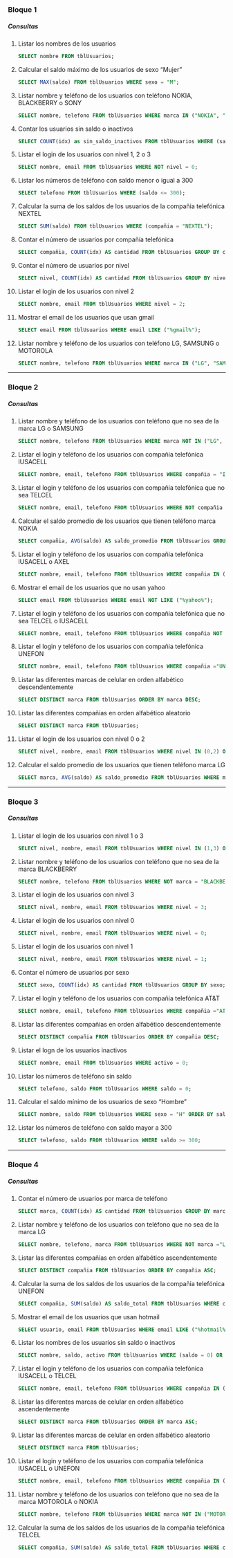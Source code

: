 ### Bloque 1

##### Consultas

1. Listar los nombres de los usuarios

   ```sql
   SELECT nombre FROM tblUsuarios;
   ```

2. Calcular el saldo máximo de los usuarios de sexo “Mujer”

     ```sql
     SELECT MAX(saldo) FROM tblUsuarios WHERE sexo = "M";
     ```

3. Listar nombre y teléfono de los usuarios con teléfono NOKIA, BLACKBERRY o SONY

     ```sql
     SELECT nombre, telefono FROM tblUsuarios WHERE marca IN ("NOKIA", "BLACKBERRY", "SONY");
     ```

4. Contar los usuarios sin saldo o inactivos

     ```sql
     SELECT COUNT(idx) as sin_saldo_inactivos FROM tblUsuarios WHERE (saldo = 0) OR (activo = 0);
     ```

5. Listar el login de los usuarios con nivel 1, 2 o 3

     ```sql
     SELECT nombre, email FROM tblUsuarios WHERE NOT nivel = 0;
     ```

6. Listar los números de teléfono con saldo menor o igual a 300

     ```sql
     SELECT telefono FROM tblUsuarios WHERE (saldo <= 300);
     ```

7. Calcular la suma de los saldos de los usuarios de la compañia telefónica NEXTEL

     ```sql
     SELECT SUM(saldo) FROM tblUsuarios WHERE (compañia = "NEXTEL");
     ```

8. Contar el número de usuarios por compañía telefónica

     ```sql
     SELECT compañia, COUNT(idx) AS cantidad FROM tblUsuarios GROUP BY compañia;
     ```

9. Contar el número de usuarios por nivel

     ```sql
     SELECT nivel, COUNT(idx) AS cantidad FROM tblUsuarios GROUP BY nivel ORDER BY nivel ASC;
     ```

10. Listar el login de los usuarios con nivel 2

       ```sql
       SELECT nombre, email FROM tblUsuarios WHERE nivel = 2;
       ```

11. Mostrar el email de los usuarios que usan gmail

      ```sql
      SELECT email FROM tblUsuarios WHERE email LIKE ("%gmail%");
      ```

12. Listar nombre y teléfono de los usuarios con teléfono LG, SAMSUNG o MOTOROLA

      ```sql
      SELECT nombre, telefono FROM tblUsuarios WHERE marca IN ("LG", "SAMSUNG", "MOTOROLA");
      ```

------

### Bloque 2

##### Consultas

1. Listar nombre y teléfono de los usuarios con teléfono que no sea de la marca LG o SAMSUNG

     ```sql
     SELECT nombre, telefono FROM tblUsuarios WHERE marca NOT IN ("LG", "SAMSUNG");
     ```

2. Listar el login y teléfono de los usuarios con compañia telefónica IUSACELL

     ```sql
     SELECT nombre, email, telefono FROM tblUsuarios WHERE compañia = "IUSACELL";
     ```

3. Listar el login y teléfono de los usuarios con compañia telefónica que no sea TELCEL

     ```sql
     SELECT nombre, email, telefono FROM tblUsuarios WHERE NOT compañia = "IUSACELL";
     ```

4. Calcular el saldo promedio de los usuarios que tienen teléfono marca NOKIA

     ```sql
     SELECT compañia, AVG(saldo) AS saldo_promedio FROM tblUsuarios GROUP BY compañia;
     ```

5. Listar el login y teléfono de los usuarios con compañia telefónica IUSACELL o AXEL

     ```sql
     SELECT nombre, email, telefono FROM tblUsuarios WHERE compañia IN ("IUSACELL", "AXEL");
     ```

6. Mostrar el email de los usuarios que no usan yahoo

     ```sql
     SELECT email FROM tblUsuarios WHERE email NOT LIKE ("%yahoo%");
     ```

7. Listar el login y teléfono de los usuarios con compañia telefónica que no sea TELCEL o IUSACELL

     ```sql
     SELECT nombre, email, telefono FROM tblUsuarios WHERE compañia NOT IN ("TELCEL", "IUSACELL");
     ```

8. Listar el login y teléfono de los usuarios con compañia telefónica UNEFON

     ```sql
     SELECT nombre, email, telefono FROM tblUsuarios WHERE compañia ="UNEFON";
     ```

9. Listar las diferentes marcas de celular en orden alfabético descendentemente

     ```sql
     SELECT DISTINCT marca FROM tblUsuarios ORDER BY marca DESC;
     ```

10. Listar las diferentes compañias en orden alfabético aleatorio

      ```sql
      SELECT DISTINCT marca FROM tblUsuarios;
      ```

11. Listar el login de los usuarios con nivel 0 o 2

      ```sql
      SELECT nivel, nombre, email FROM tblUsuarios WHERE nivel IN (0,2) ORDER BY nivel;
      ```

12. Calcular el saldo promedio de los usuarios que tienen teléfono marca LG

      ```sql
      SELECT marca, AVG(saldo) AS saldo_promedio FROM tblUsuarios WHERE marca = "LG" GROUP BY marca;
      ```

------

### Bloque 3

##### Consultas

1. Listar el login de los usuarios con nivel 1 o 3

     ```sql
     SELECT nivel, nombre, email FROM tblUsuarios WHERE nivel IN (1,3) ORDER BY nivel;
     ```

2. Listar nombre y teléfono de los usuarios con teléfono que no sea de la marca BLACKBERRY

     ```sql
     SELECT nombre, telefono FROM tblUsuarios WHERE NOT marca = "BLACKBERRY";
     ```

3. Listar el login de los usuarios con nivel 3

     ```sql
     SELECT nivel, nombre, email FROM tblUsuarios WHERE nivel = 3;
     ```

4. Listar el login de los usuarios con nivel 0

     ```sql
     SELECT nivel, nombre, email FROM tblUsuarios WHERE nivel = 0;
     ```

5. Listar el login de los usuarios con nivel 1

     ```sql
     SELECT nivel, nombre, email FROM tblUsuarios WHERE nivel = 1;
     ```

6. Contar el número de usuarios por sexo

     ```sql
     SELECT sexo, COUNT(idx) AS cantidad FROM tblUsuarios GROUP BY sexo;
     ```

7. Listar el login y teléfono de los usuarios con compañia telefónica AT&T

     ```sql
     SELECT nombre, email, telefono FROM tblUsuarios WHERE compañia ="AT&T";
     ```

8. Listar las diferentes compañias en orden alfabético descendentemente

     ```sql
     SELECT DISTINCT compañia FROM tblUsuarios ORDER BY compañia DESC;
     ```

9. Listar el logn de los usuarios inactivos

     ```sql
     SELECT nombre, email FROM tblUsuarios WHERE activo = 0;
     ```

10. Listar los números de teléfono sin saldo

       ```sql
       SELECT telefono, saldo FROM tblUsuarios WHERE saldo = 0;
       ```

11. Calcular el saldo mínimo de los usuarios de sexo “Hombre”

      ```sql
      SELECT nombre, saldo FROM tblUsuarios WHERE sexo = "H" ORDER BY saldo ASC LIMIT 1;
      ```

12. Listar los números de teléfono con saldo mayor a 300

      ```sql
      SELECT telefono, saldo FROM tblUsuarios WHERE saldo >= 300;
      ```

------

### Bloque 4

##### Consultas

1. Contar el número de usuarios por marca de teléfono

     ```sql
     SELECT marca, COUNT(idx) AS cantidad FROM tblUsuarios GROUP BY marca;
     ```

2. Listar nombre y teléfono de los usuarios con teléfono que no sea de la marca LG

     ```sql
     SELECT nombre, telefono, marca FROM tblUsuarios WHERE NOT marca ="LG";
     ```

3. Listar las diferentes compañias en orden alfabético ascendentemente

     ```sql
     SELECT DISTINCT compañia FROM tblUsuarios ORDER BY compañia ASC;
     ```

4. Calcular la suma de los saldos de los usuarios de la compañia telefónica UNEFON

     ```sql
     SELECT compañia, SUM(saldo) AS saldo_total FROM tblUsuarios WHERE compañia = "UNEFON" GROUP BY compañia;
     ```

5. Mostrar el email de los usuarios que usan hotmail

     ```sql
     SELECT usuario, email FROM tblUsuarios WHERE email LIKE ("%hotmail%");
     ```

6. Listar los nombres de los usuarios sin saldo o inactivos

     ```sql
     SELECT nombre, saldo, activo FROM tblUsuarios WHERE (saldo = 0) OR (activo = 0);
     ```

7. Listar el login y teléfono de los usuarios con compañia telefónica IUSACELL o TELCEL

     ```sql
     SELECT nombre, email, telefono FROM tblUsuarios WHERE compañia IN ("TELCEL", "IUSACELL");
     ```

8. Listar las diferentes marcas de celular en orden alfabético ascendentemente

     ```sql
     SELECT DISTINCT marca FROM tblUsuarios ORDER BY marca ASC;
     ```

9. Listar las diferentes marcas de celular en orden alfabético aleatorio

     ```sql
     SELECT DISTINCT marca FROM tblUsuarios;
     ```

10. Listar el login y teléfono de los usuarios con compañia telefónica IUSACELL o UNEFON

      ```sql
      SELECT nombre, email, telefono FROM tblUsuarios WHERE compañia IN ("UNEFON", "IUSACELL");
      ```

11. Listar nombre y teléfono de los usuarios con teléfono que no sea de la marca MOTOROLA o NOKIA

      ```sql
      SELECT nombre, telefono FROM tblUsuarios WHERE marca NOT IN ("MOTOROLA", "NOKIA");
      ```

12. Calcular la suma de los saldos de los usuarios de la compañia telefónica TELCEL

      ```sql
      SELECT compañia, SUM(saldo) AS saldo_total FROM tblUsuarios WHERE compañia = "TELCEL" GROUP BY compañia;
      ```
